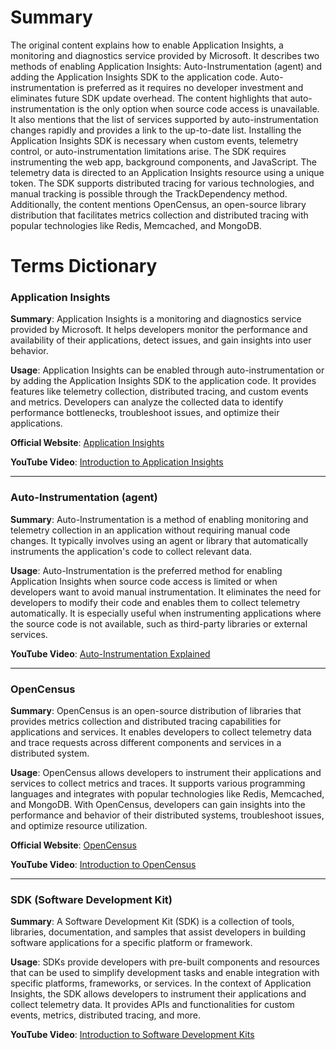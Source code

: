 # Summary

The original content explains how to enable Application Insights, a monitoring and diagnostics service provided by Microsoft. It describes two methods of enabling Application Insights: Auto-Instrumentation (agent) and adding the Application Insights SDK to the application code. Auto-instrumentation is preferred as it requires no developer investment and eliminates future SDK update overhead. The content highlights that auto-instrumentation is the only option when source code access is unavailable. It also mentions that the list of services supported by auto-instrumentation changes rapidly and provides a link to the up-to-date list. Installing the Application Insights SDK is necessary when custom events, telemetry control, or auto-instrumentation limitations arise. The SDK requires instrumenting the web app, background components, and JavaScript. The telemetry data is directed to an Application Insights resource using a unique token. The SDK supports distributed tracing for various technologies, and manual tracking is possible through the TrackDependency method. Additionally, the content mentions OpenCensus, an open-source library distribution that facilitates metrics collection and distributed tracing with popular technologies like Redis, Memcached, and MongoDB.

# Terms Dictionary


### Application Insights

**Summary**: Application Insights is a monitoring and diagnostics service provided by Microsoft. It helps developers monitor the performance and availability of their applications, detect issues, and gain insights into user behavior.

**Usage**: Application Insights can be enabled through auto-instrumentation or by adding the Application Insights SDK to the application code. It provides features like telemetry collection, distributed tracing, and custom events and metrics. Developers can analyze the collected data to identify performance bottlenecks, troubleshoot issues, and optimize their applications.

**Official Website**: [Application Insights](https://azure.microsoft.com/en-us/services/application-insights/)

**YouTube Video**: [Introduction to Application Insights](https://www.youtube.com/watch?v=3GtO3TcIhzU)

---

### Auto-Instrumentation (agent)

**Summary**: Auto-Instrumentation is a method of enabling monitoring and telemetry collection in an application without requiring manual code changes. It typically involves using an agent or library that automatically instruments the application's code to collect relevant data.

**Usage**: Auto-Instrumentation is the preferred method for enabling Application Insights when source code access is limited or when developers want to avoid manual instrumentation. It eliminates the need for developers to modify their code and enables them to collect telemetry automatically. It is especially useful when instrumenting applications where the source code is not available, such as third-party libraries or external services.

**YouTube Video**: [Auto-Instrumentation Explained](https://www.youtube.com/watch?v=5tWLjC1gawI)

---

### OpenCensus

**Summary**: OpenCensus is an open-source distribution of libraries that provides metrics collection and distributed tracing capabilities for applications and services. It enables developers to collect telemetry data and trace requests across different components and services in a distributed system.

**Usage**: OpenCensus allows developers to instrument their applications and services to collect metrics and traces. It supports various programming languages and integrates with popular technologies like Redis, Memcached, and MongoDB. With OpenCensus, developers can gain insights into the performance and behavior of their distributed systems, troubleshoot issues, and optimize resource utilization.

**Official Website**: [OpenCensus](https://opencensus.io/)

**YouTube Video**: [Introduction to OpenCensus](https://www.youtube.com/watch?v=puzk79E6tBk)

---

### SDK (Software Development Kit)

**Summary**: A Software Development Kit (SDK) is a collection of tools, libraries, documentation, and samples that assist developers in building software applications for a specific platform or framework.

**Usage**: SDKs provide developers with pre-built components and resources that can be used to simplify development tasks and enable integration with specific platforms, frameworks, or services. In the context of Application Insights, the SDK allows developers to instrument their applications and collect telemetry data. It provides APIs and functionalities for custom events, metrics, distributed tracing, and more.

**YouTube Video**: [Introduction to Software Development Kits](https://www.youtube.com/watch?v=3sjv95pOJxY)

